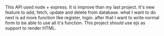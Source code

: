 This API used node + express. It is improve than my last project. It's new feature to add, fetch, update and delete from database. what I want to do next is ad more function like register, login. after that I want
to write normal form to be able to use all it's function. This project should use ejs as support to render HTML. 

